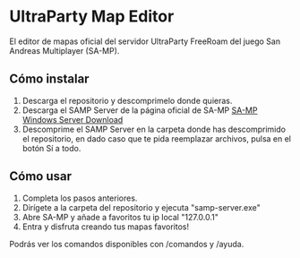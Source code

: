 # UltraParty Map Editor

El editor de mapas oficial del servidor UltraParty FreeRoam del juego San Andreas Multiplayer (SA-MP).

## Cómo instalar

1. Descarga el repositorio y descomprimelo donde quieras.
2. Descarga el SAMP Server de la página oficial de SA-MP
[SA-MP Windows Server Download](https://www.sa-mp.com/download.php)
3. Descomprime el SAMP Server en la carpeta donde has descomprimido el repositorio, en dado caso que te pida reemplazar archivos, pulsa en el botón Sí a todo.

## Cómo usar

1. Completa los pasos anteriores.
2. Dirígete a la carpeta del repositorio y ejecuta "samp-server.exe"
3. Abre SA-MP y añade a favoritos tu ip local "127.0.0.1"
4. Entra y disfruta creando tus mapas favoritos!

Podrás ver los comandos disponibles con /comandos y /ayuda.
